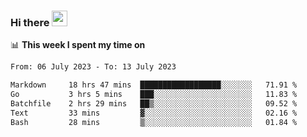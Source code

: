 ### Hi there <a href="https://www.gautamkrishnar.com/"><img src="https://media.giphy.com/media/hvRJCLFzcasrR4ia7z/giphy.gif" width="25px"></a>

📊 **This week I spent my time on**

<!--START_SECTION:waka-->

```txt
From: 06 July 2023 - To: 13 July 2023

Markdown     18 hrs 47 mins  ██████████████████░░░░░░░   71.91 %
Go           3 hrs 5 mins    ███░░░░░░░░░░░░░░░░░░░░░░   11.83 %
Batchfile    2 hrs 29 mins   ██▒░░░░░░░░░░░░░░░░░░░░░░   09.52 %
Text         33 mins         ▓░░░░░░░░░░░░░░░░░░░░░░░░   02.16 %
Bash         28 mins         ▒░░░░░░░░░░░░░░░░░░░░░░░░   01.84 %
```

<!--END_SECTION:waka-->

